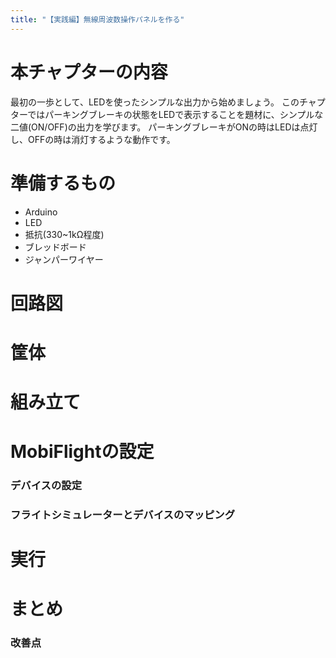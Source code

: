 ```yaml
---
title: "【実践編】無線周波数操作パネルを作る"
---
```

# 本チャプターの内容
最初の一歩として、LEDを使ったシンプルな出力から始めましょう。
このチャプターではパーキングブレーキの状態をLEDで表示することを題材に、シンプルな二値(ON/OFF)の出力を学びます。
パーキングブレーキがONの時はLEDは点灯し、OFFの時は消灯するような動作です。

# 準備するもの
- Arduino
- LED
- 抵抗(330~1kΩ程度)
- ブレッドボード
- ジャンパーワイヤー

# 回路図

# 筐体

# 組み立て

# MobiFlightの設定
### デバイスの設定
### フライトシミュレーターとデバイスのマッピング

# 実行

# まとめ
### 改善点